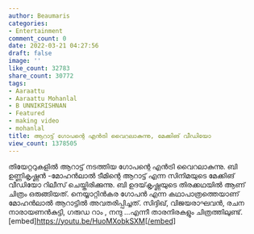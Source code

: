 ```yaml
---
author: Beaumaris
categories:
- Entertainment
comment_count: 0
date: 2022-03-21 04:27:56
draft: false
image: ''
like_count: 32783
share_count: 30772
tags:
- Aaraattu
- Aaraattu Mohanlal
- B UNNIKRISHNAN
- Featured
- making video
- mohanlal
title: ആറാട്ട് ഗോപന്റെ എൻട്രി വൈറലാകുന്നു, മേക്കിങ് വീഡിയോ
view_count: 1378505
---
```


തിയേറ്ററുകളിൽ ആറാട്ട് നടത്തിയ ഗോപന്റെ എൻട്രി വൈറലാകുന്നു. ബി ഉണ്ണികൃഷ്ണൻ -മോഹൻലാൽ ടീമിന്റെ ആറാട്ട് എന്ന സിനിമയുടെ മേക്കിങ് വീഡിയോ റിലീസ് ചെയ്തിരിക്കുന്നു. ബി ഉദയ്‌കൃഷ്ണയുടെ തിരക്കഥയിൽ ആണ് ചിത്രം ഒരുങ്ങിയത്. നെയ്യാറ്റിൻകര ഗോപൻ എന്ന കഥാപാത്രത്തെയാണ് മോഹൻലാൽ ആറാട്ടിൽ അവതരിപ്പിച്ചത്. സിദ്ദിഖ്, വിജയരാഘവൻ, രചന നാരായണൻകുട്ടി, ഗരുഡ റാം , നന്ദു ...എന്നീ താരനിരകളും ചിത്രത്തിലുണ്ട്. [embed]https://youtu.be/HuoMXobkSXM[/embed]